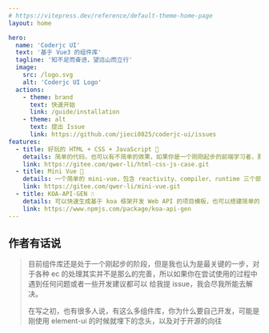 ```yaml
---
# https://vitepress.dev/reference/default-theme-home-page
layout: home

hero:
  name: 'Coderjc UI'
  text: '基于 Vue3 的组件库'
  tagline: '知不足而奋进，望远山而立行'
  image:
    src: /logo.svg
    alt: 'Coderjc UI Logo'
  actions:
    - theme: brand
      text: 快速开始
      link: /guide/installation
    - theme: alt
      text: 提出 Issue
      link: https://github.com/jieci0825/coderjc-ui/issues
features:
  - title: 好玩的 HTML + CSS + JavaScript 👻
    details: 简单的代码，也可以有不简单的效果，如果你是一个刚刚起步的前端学习者，那么这个案例会给你一些兴趣
    link: https://gitee.com/qwer-li/html-css-js-case.git
  - title: Mini Vue 🐳
    details: 一个简单的 mini-vue，包含 reactivity、compiler、runtime 三个部分，实现基础的数据驱动视图
    link: https://gitee.com/qwer-li/mini-vue.git
  - title: KOA-API-GEN ☃️
    details: 可以快速生成基于 koa 框架开发 Web API 的项目模板，也可以搭建简单的 demo
    link: https://www.npmjs.com/package/koa-api-gen
---
```


## 作者有话说
> 目前组件库还是处于一个刚起步的阶段，但是我也认为是最关键的一步，对于各种 ec 的处理其实并不是那么的完善，所以如果你在尝试使用的过程中遇到任何问题或者一些开发建议都可以
> 给我提 issue，我会尽我所能去解决。
> 
> 在写之初，也有很多人说，有这么多组件库，你为什么要自己开发，可能是刚使用 element-ui 的时候就埋下的念头，以及对于开源的向往
